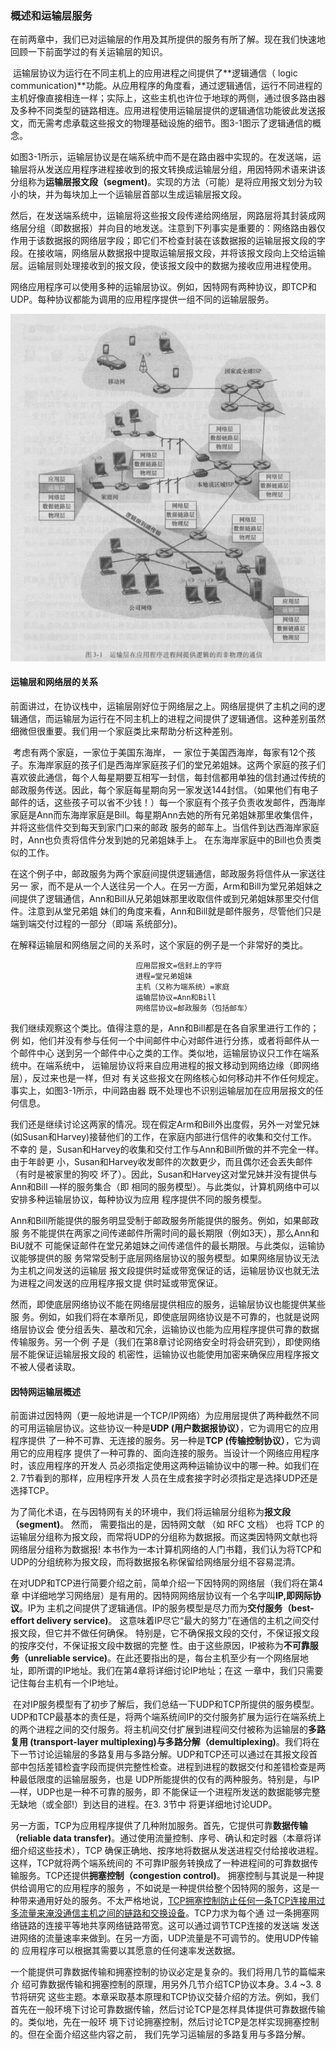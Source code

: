 ### 概述和运输层服务

​		在前两章中，我们已对运输层的作用及其所提供的服务有所了解。现在我们快速地回顾一下前面学过的有关运输层的知识。

​		运输层协议为运行在不同主机上的应用进程之间提供了**逻辑通信（ logic communication)**功能。从应用程序的角度看，通过逻辑通信，运行不同进程的主机好像直接相连一样；实际上，这些主机也许位于地球的两侧，通过很多路由器及多种不同类型的链路相连。应用进程使用运输层提供的逻辑通信功能彼此发送报文，而无需考虑承载这些报文的物理基础设施的细节。图3-1图示了逻辑通信的概念。

​		如图3-1所示，运输层协议是在端系统中而不是在路由器中实现的。在发送端，运输层将从发送应用程序进程接收到的报文转换成运输层分组，用因特网术语来讲该分组称为**运输层报文段（segment)**。实现的方法（可能）是将应用报文划分为较小的块，并为每块加上一个运输层首部以生成运输层报文段。

​		然后，在发送端系统中，运输层将这些报文段传递给网络层，网路层将其封装成网络层分组（即数据报）并向目的地发送。注意到下列事实是重要的：网络路由器仅作用于该数据报的网络层字段；即它们不检查封装在该数据报的运输层报文段的字段。在接收端，网络层从数据报中提取运输层报文段，并将该报文段向上交给运输层。运输层则处理接收到的报文段，使该报文段中的数据为接收应用进程使用。

​		网络应用程序可以使用多种的运输层协议。例如，因特网有两种协议，即TCP和UDP。每种协议都能为调用的应用程序提供一组不同的运输层服务。

![01运输层通信](.\markdownImage\01运输层通信.png)



#### 运输层和网络层的关系

​		前面讲过，在协议栈中，运输层刚好位于网络层之上。网络层提供了主机之间的逻辑通信，而运输层为运行在不同主机上的进程之间提供了逻辑通信。这种差别虽然细微但很重要。我们用一个家庭类比来帮助分析这种差别。

​		考虑有两个家庭，一家位于美国东海岸， 一 家位于美国西海岸，每家有12个孩子。东海岸家庭的孩子们是西海岸家庭孩子们的堂兄弟姐妹。这两个家庭的孩子们喜欢彼此通信，每个人每星期要互相写一封信，每封信都用单独的信封通过传统的邮政服务传送。因此，每个家庭每星期向另一家发送144封信。（如果他们有电子邮件的话，这些孩子可以省不少钱！）每一个家庭有个孩子负责收发邮件，西海岸家庭是Ann而东海岸家庭是Bill。每星期Ann去她的所有兄弟姐妹那里收集信件，并将这些信件交到每天到家门口来的邮政 服务的邮车上。当信件到达西海岸家庭时，Ann也负责将信件分发到她的兄弟姐妹手上。 在东海岸家庭中的Bill也负责类似的工作。

​		在这个例子中，邮政服务为两个家庭间提供逻辑通信，邮政服务将信件从一家送往另一 家，而不是从一个人送往另一个人。在另一方面，Arm和Bill为堂兄弟姐妹之间提供了逻辑通信，Ann和Bill从兄弟姐妹那里收取信件或到兄弟姐妹那里交付信件。注意到从堂兄弟姐 妹们的角度来看，Ann和Bill就是邮件服务，尽管他们只是端到端交付过程的一部分（即端 系统部分)。

在解释运输层和网络层之间的关系时，这个家庭的例子是一个非常好的类比。

```
							应用层报文=信封上的字符 
							进程=堂兄弟姐妹 
							主机（又称为端系统）=家庭 
							运输层协议=Ann和Bill
							网络层协议=邮政服务（包括邮车）
```

​		我们继续观察这个类比。值得注意的是，Ann和Bill都是在各自家里进行工作的；例 如，他们并没有参与任何一个中间邮件中心对邮件进行分拣，或者将邮件从一个邮件中心 送到另一个邮件中心之类的工作。类似地，运输层协议只工作在端系统中。在端系统中， 运输层协议将来自应用进程的报文移动到网络边缘（即网络层），反过来也是一样，但对 有关这些报文在网络核心如何移动并不作任何规定。事实上，如图3-1所示，中间路由器 既不处理也不识别运输层加在应用层报文的任何信息。

​		我们还是继续讨论这两家的情况。现在假定Arm和Bill外出度假，另外一对堂兄妹 (如Susan和Harvey)接替他们的工作，在家庭内部进行信件的收集和交付工作。不幸的 是，Susan和Harvey的收集和交付工作与Ann和Bill所做的并不完全一样。由于年龄更 小，Susan和Harvey收发邮件的次数更少，而且偶尔还会丟失邮件（有时是被家里的狗咬 坏了）。因此，Susan和Harvey这对堂兄妹并没有提供与Ann和Bill —样的服务集合（即 相同的服务模型）。与此类似，计算机网络中可以安排多种运输层协议，每种协议为应用 程序提供不同的服务模型。

​		Ann和Bill所能提供的服务明显受制于邮政服务所能提供的服务。例如，如果邮政服 务不能提供在两家之间传递邮件所需时间的最长期限（例如3天），那么Ann和BiU就不 可能保证邮件在堂兄弟姐妹之间传递信件的最长期限。与此类似，运输协议能够提供的服 务常常受制于底层网络层协议的服务模型。如果网络层协议无法为主机之间发送的运输层 报文段提供时延或带宽保证的话，运输层协议也就无法为进程之间发送的应用程序报文提 供时延或带宽保证。

​		然而，即使底层网络协议不能在网络层提供相应的服务，运输层协议也能提供某些服 务。例如，如我们将在本章所见，即使底层网络协议是不可靠的，也就是说网络层协议会 使分组丢失、墓改和冗余，运输协议也能为应用程序提供可靠的数据传输服务。另一个例 子是（我们在第8章讨论网络安全时将会研究到），即使网络层不能保证运输层报文段的 机密性，运输协议也能使用加密来确保应用程序报文不被人侵者读取。

#### 因特网运输层概述

​		前面讲过因特网（更一般地讲是一个TCP/IP网络）为应用层提供了两种截然不同的可用运输层协议。这些协议一种是**UDP (用户数据报协议）**，它为调用它的应用程序提供 了一种不可靠、无连接的服务。另一种是**TCP (传输控制协议）**，它为调用它的应用程序 提供了一种可靠的、面向连接的服务。当设计一个网络应用程序时，该应用程序的开发人 员必须指定使用这两种运输协议中的哪一种。如我们在2. 7节看到的那样，应用程序开发 人员在生成套接字时必须指定是选择UDP还是选择TCP。

​		为了简化术语，在与因特网有关的环境中，我们将运输层分组称为**报文段（segment)**。 然而， 需要指出的是，因特网文献 （如 RFC 文档） 也将 TCP 的运输层分组称为报文段，而常将UDP的分组称为数据报。而这类因特网文献也将网络层分组称为数据报! 本书作为一本计算机网络的人门书籍，我们认为将TCP和UDP的分组统称为报文段，而将数据报名称保留给网络层分组不容易混清。

​		在对UDP和TCP进行简要介绍之前，简单介绍一下因特网的网络层（我们将在第4章 中详细地学习网络层）是有用的。因特网网络层协议有一个名字叫**IP,即网际协议**。IP为 主机之间提供了逻辑通信。IP的服务模型是尽力而为**交付服务（best-effort delivery service)**。 这意味着IP尽它“最大的努力”在通信的主机之间交付报文段，但它并不做任何确保。 特别是，它不确保报文段的交付，不保证报文段的按序交付，不保证报文段中数据的完整 性。由于这些原因，IP被称为**不可靠服务（unreliable service)**。在此还要指出的是，每台主机至少有一个网络层地址，即所谓的IP地址。我们在第4章将详细讨论IP地址；在这 一章中，我们只需要记住每台主机有一个IP地址。

​		在对IP服务模型有了初步了解后，我们总结一下UDP和TCP所提供的服务模型。 UDP和TCP最基本的责任是，将两个端系统间IP的交付服务扩展为运行在端系统上的两个进程之间的交付服务。将主机间交付扩展到进程间交付被称为运输层的**多路复用 (transport-layer multiplexing)**与**多路分解（demultiplexing)**。我们将在下一节讨论运输层的多路复用与多路分解。UDP和TCP还可以通过在其报文段首部中包括差错检査字段而提供完整性检查。进程到进程的数据交付和差错检查是两种最低限度的运输层服务，也是 UDP所能提供的仅有的两种服务。特别是，与IP—样，UDP也是一种不可靠的服务，即 不能保证一个进程所发送的数据能够完整无缺地（或全部!）到达目的进程。在3. 3节中 将更详细地讨论UDP。

​		另一方面，TCP为应用程序提供了几种附加服务。首先，它提供可靠**数据传输（reliable data transfer)**。通过使用流量控制、序号、确认和定时器（本章将详细介绍这些技术），TCP 确保正确地、按序地将数据从发送进程交付给接收进程。这样，TCP就将两个端系统间的 不可靠IP服务转换成了一种进程间的可靠数据传输服务。TCP还提供**拥塞控制（congestion control)**。 拥塞控制与其说是一种提供给调用它的应用程序的服务 ，不如说是一种提供给整个因特网的服务，这是一种带来通用好处的服务。不太严格地说，<u>TCP拥塞控制防止任何一条TCP连接用过多流量来淹没通信主机之间的链路和交换设备</u>。TCP力求为每个通 过一条拥塞网络链路的连接平等地共享网络链路带宽。这可以通过调节TCP连接的发送端 发送进网络的流量速率来做到。在另一方面，UDP流量是不可调节的。使用UDP传输的 应用程序可以根据其需要以其愿意的任何速率发送数据。

​		一个能提供可靠数据传输和拥塞控制的协议必定是复杂的。我们将用几节的篇幅来介 绍可靠数据传输和拥塞控制的原理，用另外几节介绍TCP协议本身。3.4 ~3. 8节将研究 这些主题。本章采取基本原理和TCP协议交替介绍的方法。例如，我们首先在一般环境下讨论可靠数据传输，然后讨论TCP是怎样具体提供可靠数据传输的。类似地，先在一般环 境下讨论拥塞控制，然后讨论TCP是怎样实现拥塞控制的。但在全面介绍这些内容之前， 我们先学习运输层的多路复用与多路分解。